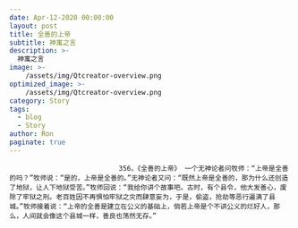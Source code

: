 ```yaml
---
date: Apr-12-2020 00:00:00
layout: post
title: 全善的上帝
subtitle: 神寓之言
description: >-
  神寓之言
image: >-
    /assets/img/Qtcreator-overview.png
optimized_image: >-
    /assets/img/Qtcreator-overview.png
category: Story
tags:
  - blog
  - Story
author: Ron
paginate: true
---
```


							　　356，《全善的上帝》 一个无神论者问牧师：“上帝是全善的吗？”牧师说：“是的，上帝是全善的。”无神论者又问：“既然上帝是全善的，那为什么还创造了地狱，让人下地狱受苦。”牧师回说：“我给你讲个故事吧。古时，有个县令，他大发善心，废除了牢狱之刑。老百姓因不再惧怕牢狱之灾而肆意妄为，于是，偷盗，抢劫等恶行遍满了县城。”牧师接着说：“上帝的全善是建立在公义的基础上，倘若上帝是个不讲公义的烂好人，那么，人间就会像这个县城一样，善良也荡然无存。”
							
							
						